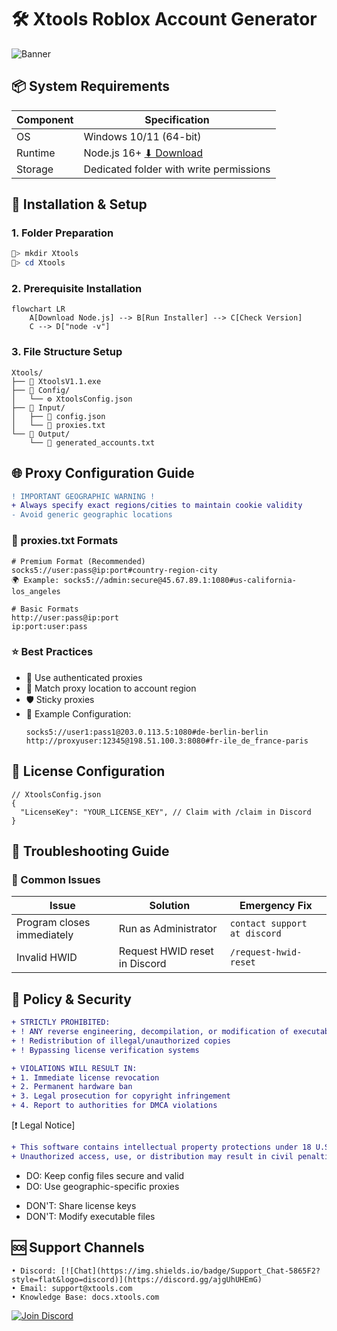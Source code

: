 # 🛠️ Xtools Roblox Account Generator 
![Banner](https://via.placeholder.com/800x200.png?text=Xtools+Roblox+Generator+🚀) *<!-- Consider adding actual banner image -->*

## 📦 System Requirements
| Component | Specification |
|-----------|---------------|
| OS        | Windows 10/11 (64-bit) |
| Runtime   | Node.js 16+ [⬇ Download](https://nodejs.org/) |
| Storage   | Dedicated folder with write permissions |

## 🚀 Installation & Setup

### 1. Folder Preparation
```powershell
📁> mkdir Xtools
📁> cd Xtools
```

### 2. Prerequisite Installation
```mermaid
flowchart LR
    A[Download Node.js] --> B[Run Installer] --> C[Check Version]
    C --> D["node -v"]

```

### 3. File Structure Setup
```folder-structure
Xtools/
├── 🚀 XtoolsV1.1.exe
├── 📁 Config/
│   └── ⚙️ XtoolsConfig.json
├── 📁 Input/
│   ├── 📄 config.json
│   └── 📄 proxies.txt
└── 📁 Output/
    └── 📄 generated_accounts.txt
```

## 🌐 Proxy Configuration Guide
```diff
! IMPORTANT GEOGRAPHIC WARNING !
+ Always specify exact regions/cities to maintain cookie validity
- Avoid generic geographic locations
```

### 📝 proxies.txt Formats
```proxy-examples
# Premium Format (Recommended)
socks5://user:pass@ip:port#country-region-city
🌍 Example: socks5://admin:secure@45.67.89.1:1080#us-california-los_angeles

# Basic Formats
http://user:pass@ip:port
ip:port:user:pass
```

### ⭐ Best Practices
- 🔐 Use authenticated proxies
- 🌆 Match proxy location to account region
- 🛡️ Sticky proxies
- 📍 Example Configuration:
  ```plaintext
  socks5://user1:pass1@203.0.113.5:1080#de-berlin-berlin
  http://proxyuser:12345@198.51.100.3:8080#fr-ile_de_france-paris
  ```

## 🔐 License Configuration
```jsonc
// XtoolsConfig.json
{
  "LicenseKey": "YOUR_LICENSE_KEY", // Claim with /claim in Discord
}
```

## 🚨 Troubleshooting Guide

### 🛑 Common Issues
| Issue                      | Solution                      | Emergency Fix           |
|----------------------------|-------------------------------|-------------------------|
| Program closes immediately | Run as Administrator          | `contact support at discord` |
| Invalid HWID               | Request HWID reset in Discord | `/request-hwid-reset`   |

## 📜 Policy & Security
```diff
+ STRICTLY PROHIBITED:
+ ! ANY reverse engineering, decompilation, or modification of executable files
+ ! Redistribution of illegal/unauthorized copies
+ ! Bypassing license verification systems

+ VIOLATIONS WILL RESULT IN:
+ 1. Immediate license revocation
+ 2. Permanent hardware ban
+ 3. Legal prosecution for copyright infringement
+ 4. Report to authorities for DMCA violations
```

[❗ Legal Notice]
```diff
+ This software contains intellectual property protections under 18 U.S.C. § 1836(b). 
+ Unauthorized access, use, or distribution may result in civil penalties and criminal prosecution.
```

+ DO: Keep config files secure and valid
+ DO: Use geographic-specific proxies
- DON'T: Share license keys
- DON'T: Modify executable files

## 🆘 Support Channels
```contact-cards
• Discord: [![Chat](https://img.shields.io/badge/Support_Chat-5865F2?style=flat&logo=discord)](https://discord.gg/ajgUhUHEmG)
• Email: support@xtools.com
• Knowledge Base: docs.xtools.com
```

[![Join Discord](https://img.shields.io/badge/Join%20Us%20on%20Discord-5865F2?style=for-the-badge&logo=discord&logoColor=white)](https://discord.gg/ajgUhUHEmG)
